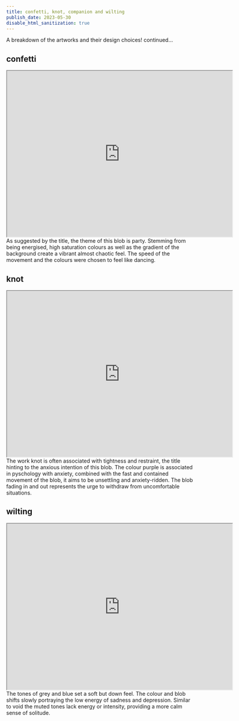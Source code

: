 ```yaml
---
title: confetti, knot, companion and wilting
publish_date: 2023-05-30
disable_html_sanitization: true
---
```


A breakdown of the artworks and their design choices! continued...

## confetti
<iframe width = "600" height = "442" src="https://editor.p5js.org/kirstinmeows/full/hCVjla9LQ"></iframe>
As suggested by the title, the theme of this blob is party.  Stemming from being energised, high saturation colours as well as the gradient of the background create a vibrant almost chaotic feel.  The speed of the movement and the colours were chosen to feel like dancing.

## knot
<iframe width = "600" height = "442" src="https://editor.p5js.org/kirstinmeows/full/m3nOs713z"></iframe> 
The work knot is often associated with tightness and restraint, the title hinting to the anxious intention of this blob.  The colour purple is associated in pyschology with anxiety, combined with the fast and contained movement of the blob, it aims to be unsettling and anxiety-ridden.  The blob fading in and out represents the urge to withdraw from uncomfortable situations.

## wilting
<iframe width = "600" height = "442" src="https://editor.p5js.org/kirstinmeows/full/q5Bg4Bc1p"></iframe> 
The tones of grey and blue set a soft but down feel.  The colour and blob shifts slowly portraying the low energy of sadness and depression.  Similar to void the muted tones lack energy or intensity, providing a more calm sense of solitude.